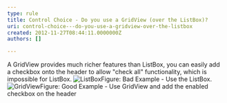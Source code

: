 ```yaml
---
type: rule
title: Control Choice - Do you use a GridView (over the ListBox)?
uri: control-choice---do-you-use-a-gridview-over-the-listbox
created: 2012-11-27T08:44:11.0000000Z
authors: []

---
```


 
A GridView provides much richer features than ListBox, you can easily add a checkbox onto the header to allow "check all" functionality, which is impossible for ListBox.
   ​![ListBox](http&#58;//www.ssw.com.au/ssw/Standards/Rules/Images/BadUseListBox.jpg)Figure: Bad Example - Use the ListBox.![GridView](http&#58;//www.ssw.com.au/ssw/Standards/Rules/Images/GoodUseGridView.jpg)Figure: Good Example - Use GridView and add the enabled checkbox on the header

